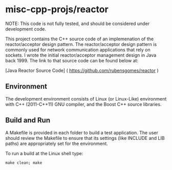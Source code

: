 # misc-cpp-projs/reactor

NOTE:  This code is not fully tested, and should be considered under  development code.

This project contains the C++ source code of an implemenation of the reactor/acceptor
design pattern. The reactor/acceptor design pattern is commonly used for network
communication applications that rely on sockets.  I wrote the initial reactor/acceptor
management design in Java back 1999.  The link to that source code can be found below at:

[Java Reactor Source Code] ( https://github.com/rubensgomes/reactor )

## Environment

The development environment consists of Linux (or Linux-Like) environment with C++ (2011-C++11) GNU compiler, and the Boost C++ source libraries.

## Build and Run 

A Makefile is provided in each folder to build a test application.  The user should review the Makefile to ensure that its settings (like INCLUDE and LIB paths) are appropriately set for the environment.

To run a build at the Linux shell type:

    make clean; make

